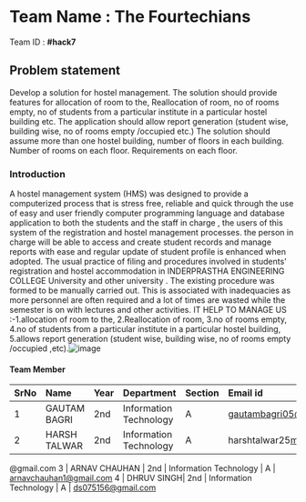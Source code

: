 # Team Name : The Fourtechians
Team ID : **#hack7**    

## Problem statement
Develop a solution for hostel management. The solution should provide features for
allocation of room to the, Reallocation of room, no of rooms empty, no of students from a
particular institute in a particular hostel building etc. The application should allow report
generation (student wise, building wise, no of rooms empty /occupied etc.) The solution
should assume more than one hostel building, number of floors in each building. Number
of rooms on each floor. Requirements on each floor.


### Introduction 
A hostel management system (HMS) was designed to provide a computerized process that is stress free, reliable and quick through the use of easy and user friendly  computer programming language and database application to both the students and the staff in charge , the users of this system of the registration and hostel management processes. the person in charge will be able to access and create student records and manage reports with ease and regular update of student profile is enhanced when adopted. The usual practice of filing and procedures involved in students' registration and hostel accommodation in INDERPRASTHA ENGINEERING COLLEGE University and other university . The existing procedure was formed to be manually carried out. This is associated with inadequacies as more personnel are often required and a lot of times are wasted while the semester is on with lectures and other activities.
IT HELP TO MANAGE US :-1.allocation of room to the, 
                                      2.Reallocation of room, 
                                      3.no of rooms empty, 
                                      4.no of students from a particular institute in a particular hostel building,
                                      5.allows report generation (student wise, building wise, no of rooms empty /occupied ,etc).![image](https://user-images.githubusercontent.com/93198746/141692763-accd1b7c-b4fe-4132-9296-dc1d23c2881a.png)


#### Team Member

SrNo | Name | Year | Department| Section | Email id
:--|:--|:--|:--|:--|:--|
1 | GAUTAM BAGRI | 2nd |  Information Technology | A | gautambagri05@gmail.com
2 | HARSH TALWAR | 2nd | Information Technology | A | harshtalwar25[main.txt](https://github.com/Gautam050402/Team-2-The-Fourtechians/files/7534353/main.txt)
@gmail.com
3 | ARNAV CHAUHAN | 2nd |  Information Technology | A | arnavchauhan1@gmail.com
4 | DHRUV SINGH| 2nd |  Information Technology | A | ds075156@gmail.com

<br>
